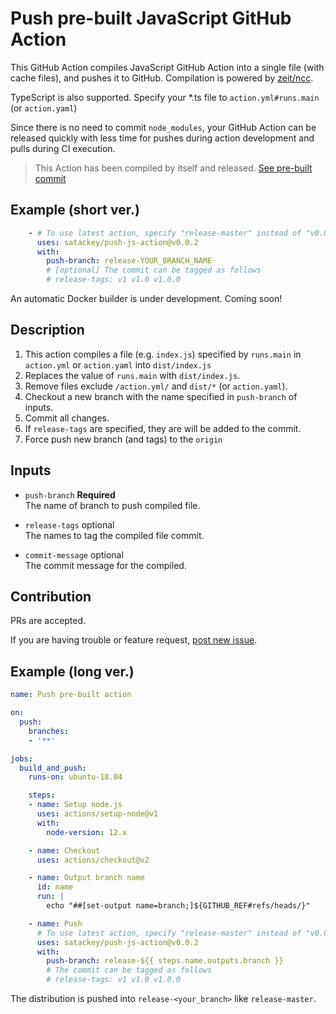 # Push pre-built JavaScript GitHub Action

This GitHub Action compiles JavaScript GitHub Action into a single file (with cache files), and pushes it to GitHub.
Compilation is powered by [zeit/ncc](https://github.com/zeit/ncc).

TypeScript is also supported. Specify your *.ts file to `action.yml#runs.main` (or `action.yaml`)

Since there is no need to commit `node_modules`, your GitHub Action can be released quickly
with less time for pushes during action development and pulls during CI execution.

> This Action has been compiled by itself and released.
> [See pre-built commit](https://github.com/satackey/push-js-action/tree/release-master)

## Example (short ver.)
```yaml
    - # To use latest action, specify "release-master" instead of "v0.0.2"
      uses: satackey/push-js-action@v0.0.2
      with:
        push-branch: release-YOUR_BRANCH_NAME
        # [optional] The commit can be tagged as follows
        # release-tags: v1 v1.0 v1.0.0
```

An automatic Docker builder is under development. Coming soon!

## Description
1. This action compiles a file (e.g. `index.js`) specified by `runs.main` in `action.yml` or `action.yaml` into `dist/index.js`
1. Replaces the value of `runs.main` with `dist/index.js`.
1. Remove files exclude `/action.yml/` and `dist/*` (or `action.yaml`).
1. Checkout a new branch with the name specified in `push-branch` of inputs.
1. Commit all changes.
1. If `release-tags` are specified, they are will be added to the commit.
1. Force push new branch (and tags) to the `origin`

## Inputs
- `push-branch` **Required**  
    The name of branch to push compiled file.

- `release-tags` optional  
    The names to tag the compiled file commit.

- `commit-message` optional  
    The commit message for the compiled.

## Contribution
PRs are accepted.

If you are having trouble or feature request, [post new issue](https://github.com/satackey/push-js-action/issues/new).

## Example (long ver.)

```yaml
name: Push pre-built action

on:
  push:
    branches:
    - '**'

jobs:
  build_and_push:
    runs-on: ubuntu-18.04

    steps:
    - name: Setup node.js
      uses: actions/setup-node@v1
      with:
        node-version: 12.x

    - name: Checkout
      uses: actions/checkout@v2

    - name: Output branch name
      id: name
      run: |
        echo "##[set-output name=branch;]${GITHUB_REF#refs/heads/}"

    - name: Push
      # To use latest action, specify "release-master" instead of "v0.0.2"
      uses: satackey/push-js-action@v0.0.2
      with:
        push-branch: release-${{ steps.name.outputs.branch }}
        # The commit can be tagged as follows
        # release-tags: v1 v1.0 v1.0.0
```

The distribution is pushed into `release-<your_branch>` like `release-master`.
